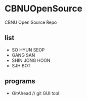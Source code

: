 # CBNUOpenSource
CBNU Open Source Repo

## list
* SO HYUN SEOP
* GANG SAN
* SHIN JONG HOON
* SJH BOT

## programs
* GitAhead
	// git GUI tool
